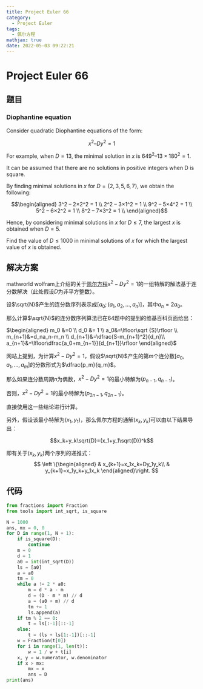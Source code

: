 ```yaml
---
title: Project Euler 66
category:
  - Project Euler
tags:
  - 佩尔方程
mathjax: true
date: 2022-05-03 09:22:21
---
```


<escape><!-- more --></escape>

# Project Euler 66

## 题目

### Diophantine equation

Consider quadratic Diophantine equations of the form:

$$x^2 – Dy^2 = 1$$

For example, when $D=13$, the minimal solution in $x$ is $649^2 – 13×180^2 = 1$.

It can be assumed that there are no solutions in positive integers when D is square.

By finding minimal solutions in $x$ for $D = \{2, 3, 5, 6, 7\}$, we obtain the following:

$$\begin{aligned}
3^2 – 2×2^2 = 1 \\
2^2 – 3×1^2 = 1 \\
9^2 – 5×4^2 = 1 \\
5^2 – 6×2^2 = 1 \\
8^2 – 7×3^2 = 1 \\
\end{aligned}$$

Hence, by considering minimal solutions in $x$ for $D \leq 7$, the largest $x$ is obtained when $D=5$.

Find the value of $D \leq 1000$ in minimal solutions of $x$ for which the largest value of $x$ is obtained.

## 解决方案

mathworld wolfram上介绍的关于[佩尔方程](https://mathworld.wolfram.com/PellEquation.html)$x^2-Dy^2=1$的一组特解的解法基于连分数解决（此处假设$D$为非平方整数）。

设$\sqrt{N}$产生的连分数序列表示成$[a_0;(a_1,a_2,\dots,a_n)]$，其中$a_n=2a_0$。

那么计算$\sqrt{N}$的连分数序列算法已在64题中的提到的维基百科页面给出：

$\begin{aligned}
m_0 &=0 \\
d_0 &= 1 \\
a_0&=\lfloor\sqrt {S}\rfloor \\
m_{n+1}&=d_na_n-m_n \\
d_{n+1}&=\dfrac{S-m_{n+1}^2}{d_n}\\
a_{n+1}&=\lfloor\dfrac{a_0+m_{n+1}}{d_{n+1}}\rfloor
\end{aligned}$

网站上提到，为计算$x^2-Dy^2=1$，假设$\sqrt{N}$产生的第$m$个连分数$[a_0,a_1,\dots,a_m]$的分数形式为$\dfrac{p_m}{q_m}$。

那么如果连分数周期$n$为偶数，$x^2-Dy^2=1$的最小特解为$(p_{n-1},q_{n-1})$。

否则，$x^2-Dy^2=1$的最小特解为$(p_{2n-1},q_{2n-1})$。

直接使用这一些结论进行计算。

另外，假设该最小特解为$(x_1,y_1)$，那么佩尔方程的通解$(x_k,y_k)$可以由以下结果导出：

$$x_k+y_k\sqrt{D}=(x_1+y_1\sqrt{D})^k$$

即有关于$(x_k,y_k)$两个序列的递推式：
$$
\left \{\begin{aligned}
  & x_{k+1}=x_1x_k+Dy_1y_k\\
  & y_{k+1}=x_1y_k+y_1x_k
\end{aligned}\right.
$$

## 代码

```py
from fractions import Fraction
from tools import int_sqrt, is_square

N = 1000
ans, mx = 0, 0
for D in range(1, N + 1):
    if is_square(D):
        continue
    m = 0
    d = 1
    a0 = int(int_sqrt(D))
    ls = [a0]
    a = a0
    tm = 0
    while a != 2 * a0:
        m = d * a - m
        d = (D - m * m) // d
        a = (a0 + m) // d
        tm += 1
        ls.append(a)
    if tm % 2 == 0:
        t = ls[:-1][::-1]
    else:
        t = (ls + ls[1:-1])[::-1]
    w = Fraction(t[0])
    for i in range(1, len(t)):
        w = 1 / w + t[i]
    x, y = w.numerator, w.denominator
    if x > mx:
        mx = x
        ans = D
print(ans)

```
